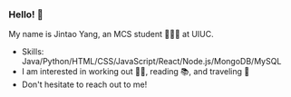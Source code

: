 ### Hello! 👋

My name is Jintao Yang, an MCS student 👨🏻‍🎓 at UIUC.
- Skills: Java/Python/HTML/CSS/JavaScript/React/Node.js/MongoDB/MySQL
- I am interested in working out 🏋🏻, reading 📚, and traveling 🧳
- Don't hesitate to reach out to me!
